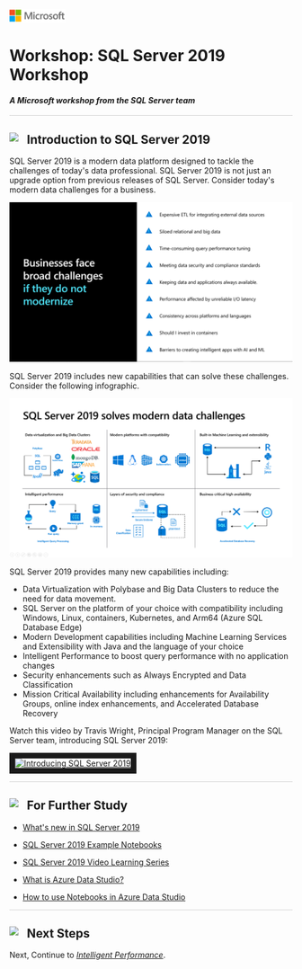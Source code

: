 ![](./graphics/microsoftlogo.png)

# Workshop: SQL Server 2019 Workshop

#### <i>A Microsoft workshop from the SQL Server team</i>

<p style="border-bottom: 1px solid lightgrey;"></p>

<h2><img style="float: left; margin: 0px 15px 15px 0px;" src="https://github.com/microsoft/sqlworkshops/blob/master/graphics/textbubble.png?raw=true"><b>     Introduction to SQL Server 2019</b></h2>

SQL Server 2019 is a modern data platform designed to tackle the challenges of today's data professional. SQL Server 2019 is not just an upgrade option from previous releases of SQL Server. Consider today's modern data challenges for a business.

![Modern Data Challenges](./graphics/modern_data_challenges.png)

SQL Server 2019 includes new capabilities that can solve these challenges. Consider the following infographic.

![SQL Server 2019 Solves Modern Data Challenges](./graphics/2019_solve_data_challenges.png)

SQL Server 2019 provides many new capabilities including:

- Data Virtualization with Polybase and Big Data Clusters to reduce the need for data movement.
- SQL Server on the platform of your choice with compatibility including Windows, Linux, containers, Kubernetes, and Arm64 (Azure SQL Database Edge)
- Modern Development capabilities including Machine Learning Services and Extensibility with Java and the language of your choice
- Intelligent Performance to boost query performance with no application changes
- Security enhancements such as Always Encrypted and Data Classification
- Mission Critical Availability including enhancements for Availability Groups, online index enhancements, and Accelerated Database Recovery

Watch this video by Travis Wright, Principal Program Manager on the SQL Server team, introducing SQL Server 2019:

<a href="http://www.youtube.com/watch?feature=player_embedded&v=TZrsxrz6w34
" target="_blank"><img src="http://img.youtube.com/vi/TZrsxrz6w34/0.jpg" 
alt="Introducing SQL Server 2019" width="400" height="300" border="10" /></a>

<p style="border-bottom: 1px solid lightgrey;"></p>

<h2><img style="float: left; margin: 0px 15px 15px 0px;" src="https://github.com/microsoft/sqlworkshops/blob/master/graphics/owl.png?raw=true"><b>     For Further Study</b></h2>

- [What's new in SQL Server 2019](https://docs.microsoft.com/en-us/sql/sql-server/what-s-new-in-sql-server-ver15)

- [SQL Server 2019 Example Notebooks](https://github.com/microsoft/sql-server-samples/tree/master/samples/features/sql2019notebooks)

- [SQL Server 2019 Video Learning Series](https://aka.ms/sql2019learning)

- [What is Azure Data Studio?](https://docs.microsoft.com/en-us/sql/azure-data-studio/what-is)

- [How to use Notebooks in Azure Data Studio](https://docs.microsoft.com/en-us/sql/azure-data-studio/sql-notebooks)

<p style="border-bottom: 1px solid lightgrey;"></p>

<h2><img style="float: left; margin: 0px 15px 15px 0px;" src="https://github.com/microsoft/sqlworkshops/blob/master/graphics/geopin.png?raw=true"><b>  Next Steps</b></h2>

Next, Continue to <a href="./02_IntelligentPerformance.md" target="_blank"><i>Intelligent Performance</i></a>.

